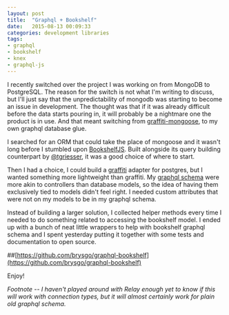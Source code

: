 ```yaml
---
layout: post
title:  "Graphql + Bookshelf"
date:   2015-08-13 00:09:33
categories: development libraries
tags:
- graphql
- bookshelf
- knex
- graphql-js
---
```

I recently switched over the project I was working on from MongoDB to PostgreSQL.
The reason for the switch is not what I'm writing to discuss, but I'll just say
that the unpredictability of mongodb was starting to become an issue in development.
The thought was that if it was already difficult before the data starts pouring in,
it will probably be a nightmare one the product is in use. And that meant switching
from [graffiti-mongoose][graffiti-mongoose], to my own graphql database glue.

I searched for an ORM that could take the place of mongoose and it wasn't long
before I stumbled upon [BookshelfJS][bookshelfjs]. Built alongside its query
building counterpart by [@tgriesser][tgressier], it was a good choice of where
to start.

Then I had a choice, I could build a [graffiti][graffiti] adapter for postgres,
but I wanted something more lightweight than graffiti. My [graphql schema][graphql-schema]
were more akin to controllers than database models, so the idea of having them
exclusively tied to models didn't feel right. I needed custom attributes that
were not on my models to be in my graphql schema.

Instead of building a larger solution, I collected helper methods every time I
needed to do something related to accessing the bookshelf model. I ended up
with a bunch of neat little wrappers to help with bookshelf graphql schema
and I spent yesterday putting it together with some tests and documentation
to open source.

##[https://github.com/brysgo/graphql-bookshelf](https://github.com/brysgo/graphql-bookshelf)

Enjoy!

*Footnote -- I haven't played around with Relay enough yet to know if this will
work with connection types, but it will almost certainly work for plain old 
graphql schema.*

[graffiti-mongoose]:https://github.com/RisingStack/graffiti-mongoose
[bookshelfjs]:http://bookshelfjs.org/
[tgressier]:https://github.com/tgriesser
[graffiti]:https://github.com/RisingStack/graffiti
[graphql-schema]:https://github.com/brysgo/graphql-bookshelf/tree/master/schema
